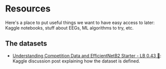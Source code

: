 # Resources
Here's a place to put useful things we want to have easy access to later: Kaggle notebooks, stuff about EEGs, ML algorithms to try, etc.

## The datasets
- [Understanding Competition Data and EfficientNetB2 Starter - LB 0.43 🎉](https://www.kaggle.com/competitions/hms-harmful-brain-activity-classification/discussion/468010): Kaggle discussion post explaining how the dataset is defined.